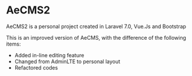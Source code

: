 # AeCMS2

AeCMS2 is a personal project created in Laravel 7.0, Vue.Js and Bootstrap

This is an improved version of AeCMS, with the difference of the following items:

* Added in-line editing feature
* Changed from AdminLTE to personal layout
* Refactored codes